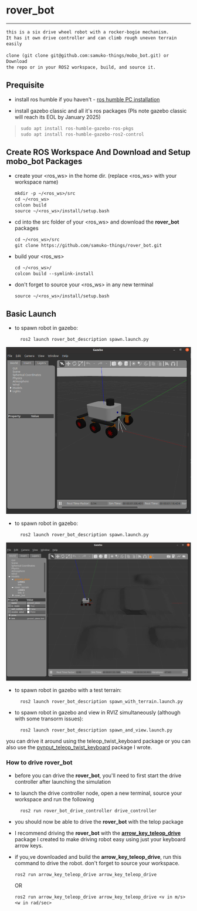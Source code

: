 # rover_bot
---

```
this is a six drive wheel robot with a rocker-bogie mechanism.
It has it own drive controller and can climb rough uneven terrain
easily

clone (git clone git@github.com:samuko-things/mobo_bot.git) or Download
the repo or in your ROS2 workspace, build, and source it.
```
## Prequisite
- install ros humble if you haven't - [ros humble PC installation](https://robocre8.gitbook.io/robocre8/tutorials/how-to-install-ros2-humble-desktop-on-pc-full-install)

- install gazebo classic and all it's ros packages (Pls note gazebo classic will reach its EOL by January 2025)
> ```shell
> sudo apt install ros-humble-gazebo-ros-pkgs
> sudo apt install ros-humble-gazebo-ros2-control
> ```

## Create ROS Workspace And Download and Setup mobo_bot Packages
  
- create your <ros_ws> in the home dir. (replace <ros_ws> with your workspace name)
  ```shell
  mkdir -p ~/<ros_ws>/src
  cd ~/<ros_ws>
  colcon build
  source ~/<ros_ws>/install/setup.bash
  ```

- cd into the src folder of your <ros_ws> and download the **rover_bot** packages
  ```shell
  cd ~/<ros_ws>/src
  git clone https://github.com/samuko-things/rover_bot.git
  ```

- build your <ros_ws>
  ```shell
  cd ~/<ros_ws>/
  colcon build --symlink-install
  ```

- don't forget to source your <ros_ws> in any new terminal
  ```shell
  source ~/<ros_ws>/install/setup.bash
  ```

## Basic Launch
- to spawn robot in gazebo:
  ```shell
    ros2 launch rover_bot_description spawn.launch.py
  ```

![rover_bot](https://github.com/samuko-things/rover_bot/blob/main/rover_bot_pics1.png)
- to spawn robot in gazebo:
  ```shell
    ros2 launch rover_bot_description spawn.launch.py
  ```


![rover_bot](https://github.com/samuko-things/rover_bot/blob/main/rover_bot_pics2.png)
- to spawn robot in gazebo with a test terrain:
  ```shell
    ros2 launch rover_bot_description spawn_with_terrain.launch.py
  ```

- to spawn robot in gazebo and view in RVIZ simultaneously (although with some transorm issues):
  ```shell
    ros2 launch rover_bot_description spawn_and_view.launch.py
  ```

you can drive it around using the teleop_twist_keyboard package or you can 
also use the [pynput_teleop_twist_keyboard](https://github.com/samuko-things/pynput_teleop_twist_keyboard.git) package I wrote.


### How to drive rover_bot 
- before you can drive the **rover_bot**, you'll need to first start the drive controller after launching the simulation

- to launch the drive controller node, open a new terminal, source your workspace and run the following
  ```shell
    ros2 run rover_bot_drive_controller drive_controller
  ```  

- you should now be able to drive the **rover_bot** with the telop package

- I recommend driving the **rover_bot** with the [**arrow_key_teleop_drive**](https://github.com/samuko-things/arrow_key_teleop_drive) package I created to make driving robot easy using just your keyboard arrow keys.

- if you,ve downloaded and build the **arrow_key_teleop_drive**, run this command to drive the robot. don't forget to source your workspace.
  ```shell
  ros2 run arrow_key_teleop_drive arrow_key_teleop_drive
  ```
  OR
  ```shell
  ros2 run arrow_key_teleop_drive arrow_key_teleop_drive <v in m/s> <w in rad/sec>
  ```
